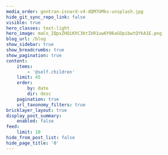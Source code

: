 ```yaml
---
media_order: gontran-isnard-v4-dQM7UMks-unsplash.jpg
hide_git_sync_repo_link: false
visible: true
hero_classes: text-light
hero_image: maCo_IQpxZHQiKhC3btIbR1uw6Y06aGOpibwtQYkA1E.png
blog_url: /blog
show_sidebar: true
show_breadcrumbs: true
show_pagination: true
content:
    items:
        - '@self.children'
    limit: 45
    order:
        by: date
        dir: desc
    pagination: true
    url_taxonomy_filters: true
bricklayer_layout: true
display_post_summary:
    enabled: false
feed:
    limit: 10
hide_from_post_list: false
hide_page_title: '0'
---
```


